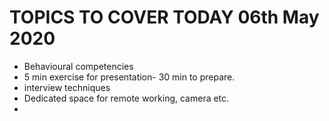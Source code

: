 # TOPICS TO COVER TODAY 06th May 2020

- Behavioural competencies
- 5 min exercise for presentation- 30 min to prepare.
- interview techniques
- Dedicated space for remote working, camera etc.
- 